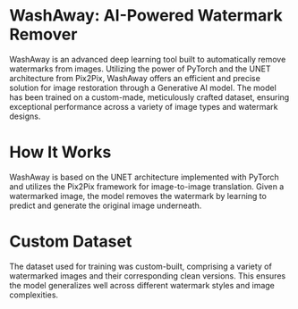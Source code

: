 # WashAway: AI-Powered Watermark Remover

WashAway is an advanced deep learning tool built to automatically remove watermarks from images. Utilizing the power of PyTorch and the UNET architecture from Pix2Pix, WashAway offers an efficient and precise solution for image restoration through a Generative AI model. The model has been trained on a custom-made, meticulously crafted dataset, ensuring exceptional performance across a variety of image types and watermark designs.

# How It Works

WashAway is based on the UNET architecture implemented with PyTorch and utilizes the Pix2Pix framework for image-to-image translation. Given a watermarked image, the model removes the watermark by learning to predict and generate the original image underneath.

# Custom Dataset

The dataset used for training was custom-built, comprising a variety of watermarked images and their corresponding clean versions. This ensures the model generalizes well across different watermark styles and image complexities.
